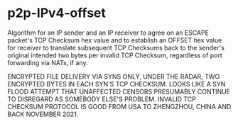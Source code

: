 # p2p-IPv4-offset
Algorithm for an IP sender and an IP receiver to agree on an ESCAPE packet's TCP Checksum hex value and to establish an OFFSET hex value for receiver to translate subsequent TCP Checksums back to the sender's original intended two bytes per invalid TCP Checksum, regardless of port forwarding via NATs, if any.

ENCRYPTED FILE DELIVERY VIA SYNS ONLY, UNDER THE RADAR, TWO ENCRYPTED BYTES IN EACH SYN'S TCP CHECKSUM. LOOKS LIKE A SYN FLOOD ATTEMPT THAT UNAFFECTED
CENSORS PRESUMABLY CONTINUE TO DISREGARD AS SOMEBODY ELSE'S PROBLEM. INVALID TCP CHECKSUM PROTOCOL IS GOOD FROM USA TO ZHENGZHOU, CHINA AND BACK NOVEMBER 2021.

